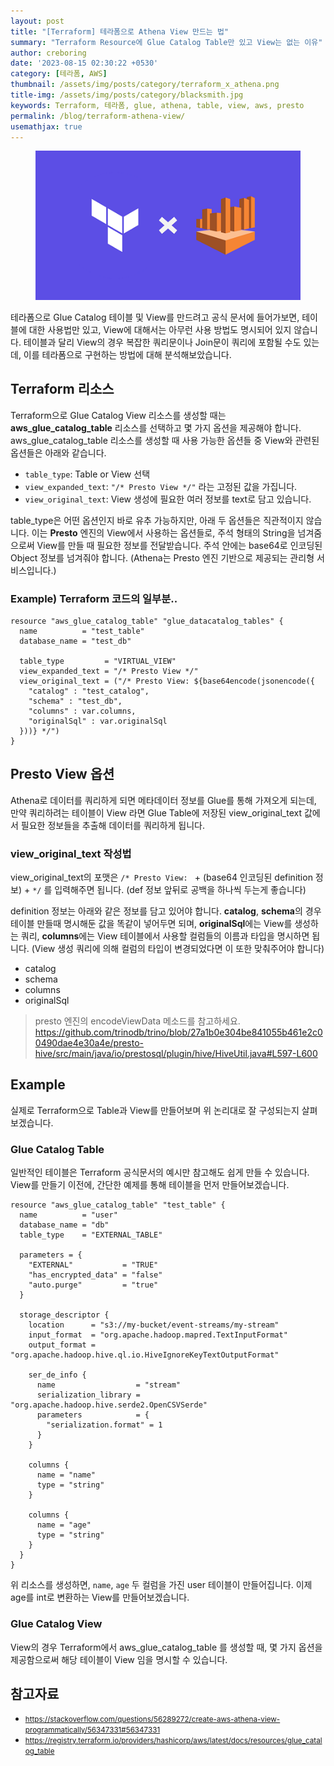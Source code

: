 ```yaml
---
layout: post
title: "[Terraform] 테라폼으로 Athena View 만드는 법"
summary: "Terraform Resource에 Glue Catalog Table만 있고 View는 없는 이유"
author: creboring
date: '2023-08-15 02:30:22 +0530'
category: [테라폼, AWS]
thumbnail: /assets/img/posts/category/terraform_x_athena.png
title-img: /assets/img/posts/category/blacksmith.jpg
keywords: Terraform, 테라폼, glue, athena, table, view, aws, presto
permalink: /blog/terraform-athena-view/
usemathjax: true
---
```


<figure>
    <img src="/assets/img/posts/category/terraform_x_athena.png" class="img-fluid">
</figure>

테라폼으로 Glue Catalog 테이블 및 View를 만드려고 공식 문서에 들어가보면, 테이블에 대한 사용법만 있고, View에 대해서는 아무런 사용 방법도 명시되어 있지 않습니다. 테이블과 달리 View의 경우 복잡한 쿼리문이나 Join문이 쿼리에 포함될 수도 있는데, 이를 테라폼으로 구현하는 방법에 대해 분석해보았습니다.

## Terraform 리소스 
Terraform으로 Glue Catalog View 리소스를 생성할 때는 **aws_glue_catalog_table** 리소스를 선택하고 몇 가지 옵션을 제공해야 합니다. aws_glue_catalog_table 리소스를 생성할 때 사용 가능한 옵션들 중 View와 관련된 옵션들은 아래와 같습니다.
- `table_type`: Table or View 선택
- `view_expanded_text`: `"/* Presto View */"` 라는 고정된 값을 가집니다.
- `view_original_text`: View 생성에 필요한 여러 정보를 text로 담고 있습니다.

table_type은 어떤 옵션인지 바로 유추 가능하지만, 아래 두 옵션들은 직관적이지 않습니다. 이는 **Presto** 엔진의 View에서 사용하는 옵션들로, 주석 형태의 String을 넘겨줌으로써 View를 만들 때 필요한 정보를 전달받습니다. 주석 안에는 base64로 인코딩된 Object 정보를 넘겨줘야 합니다. (Athena는 Presto 엔진 기반으로 제공되는 관리형 서비스입니다.)

### Example) Terraform 코드의 일부분..
```hcl
resource "aws_glue_catalog_table" "glue_datacatalog_tables" {
  name          = "test_table"
  database_name = "test_db"

  table_type         = "VIRTUAL_VIEW" 
  view_expanded_text = "/* Presto View */"
  view_original_text = ("/* Presto View: ${base64encode(jsonencode({
    "catalog" : "test_catalog",
    "schema" : "test_db",
    "columns" : var.columns,
    "originalSql" : var.originalSql
  }))} */")
}

```

## Presto View 옵션
Athena로 데이터를 쿼리하게 되면 메타데이터 정보를 Glue를 통해 가져오게 되는데, 만약 쿼리하려는 테이블이 View 라면 Glue Table에 저장된 view_original_text 값에서 필요한 정보들을 추출해 데이터를 쿼리하게 됩니다.

### view_original_text 작성법
view_original_text의 포맷은 `/* Presto View: ` + (base64 인코딩된 definition 정보) + `*/` 를 입력해주면 됩니다. (def 정보 앞뒤로 공백을 하나씩 두는게 좋습니다)

definition 정보는 아래와 같은 정보를 담고 있어야 합니다. **catalog**, **schema**의 경우 테이블 만들때 명시해둔 값을 똑같이 넣어두면 되며, **originalSql**에는 View를 생성하는 쿼리, **columns**에는 View 테이블에서 사용할 컬럼들의 이름과 타입을 명시하면 됩니다. (View 생성 쿼리에 의해 컬럼의 타입이 변경되었다면 이 또한 맞춰주어야 합니다)
- catalog
- schema
- columns
- originalSql

> presto 엔진의 encodeViewData 메소드를 참고하세요.<br>
https://github.com/trinodb/trino/blob/27a1b0e304be841055b461e2c00490dae4e30a4e/presto-hive/src/main/java/io/prestosql/plugin/hive/HiveUtil.java#L597-L600


## Example
실제로 Terraform으로 Table과 View를 만들어보며 위 논리대로 잘 구성되는지 살펴보겠습니다.

### Glue Catalog Table
일반적인 테이블은 Terraform 공식문서의 예시만 참고해도 쉽게 만들 수 있습니다. View를 만들기 이전에, 간단한 예제를 통해 테이블을 먼저 만들어보겠습니다.

```hcl
resource "aws_glue_catalog_table" "test_table" {
  name          = "user"
  database_name = "db"
  table_type    = "EXTERNAL_TABLE"

  parameters = {
    "EXTERNAL"           = "TRUE"
    "has_encrypted_data" = "false"
    "auto.purge"         = "true"
  }

  storage_descriptor {
    location      = "s3://my-bucket/event-streams/my-stream"
    input_format  = "org.apache.hadoop.mapred.TextInputFormat"
    output_format = "org.apache.hadoop.hive.ql.io.HiveIgnoreKeyTextOutputFormat"

    ser_de_info {
      name                  = "stream"
      serialization_library = "org.apache.hadoop.hive.serde2.OpenCSVSerde"
      parameters            = {
        "serialization.format" = 1
      }
    }

    columns {
      name = "name"
      type = "string"
    }

    columns {
      name = "age"
      type = "string"
    }
  }
}
```

위 리소스를 생성하면, `name`, `age` 두 컬럼을 가진 user 테이블이 만들어집니다. 이제 age를 int로 변환하는 View를 만들어보겠습니다.

### Glue Catalog View
View의 경우 Terraform에서 aws_glue_catalog_table 를 생성할 때, 몇 가지 옵션을 제공함으로써 해당 테이블이 View 임을 명시할 수 있습니다.


## 참고자료
- <small><a href="https://stackoverflow.com/questions/56289272/create-aws-athena-view-programmatically/56347331#56347331" target="_blank">https://stackoverflow.com/questions/56289272/create-aws-athena-view-programmatically/56347331#56347331</a></small>
- <small><a href="https://registry.terraform.io/providers/hashicorp/aws/latest/docs/resources/glue_catalog_table" target="_blank">https://registry.terraform.io/providers/hashicorp/aws/latest/docs/resources/glue_catalog_table</a></small>